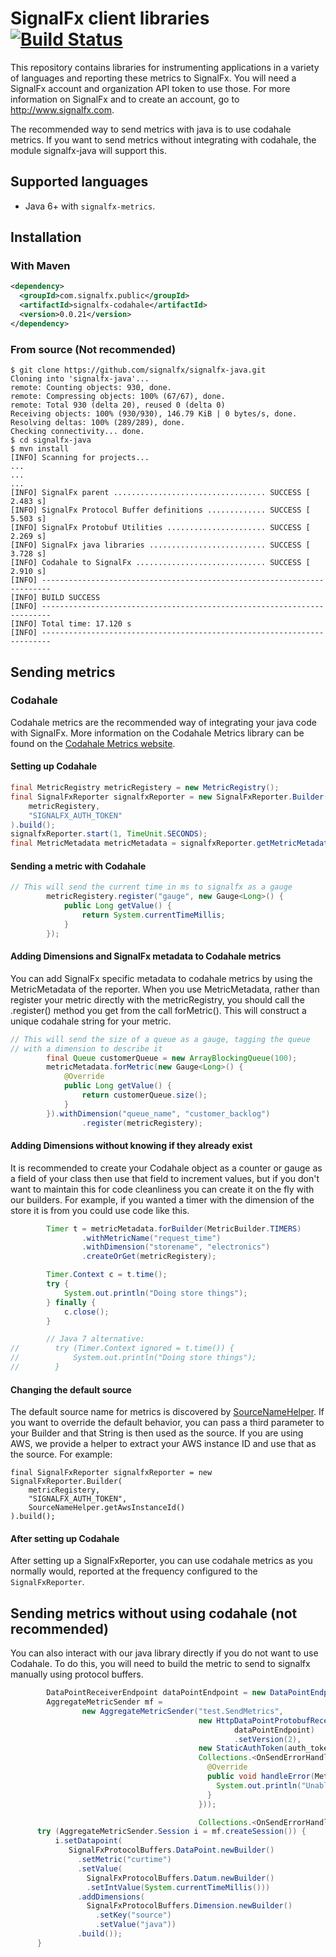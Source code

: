 # SignalFx client libraries [![Build Status](https://travis-ci.org/signalfx/signalfx-java.svg?branch=master)](https://travis-ci.org/signalfx/signalfx-java)

This repository contains libraries for instrumenting applications in a
variety of languages and reporting these metrics to SignalFx. You will
need a SignalFx account and organization API token to use those. For
more information on SignalFx and to create an account, go to
http://www.signalfx.com.

The recommended way to send metrics with java is to use codahale metrics.
If you want to send metrics without integrating with codahale, the module
signalfx-java will support this.

## Supported languages

* Java 6+ with `signalfx-metrics`.

## Installation

### With Maven

```xml
<dependency>
  <groupId>com.signalfx.public</groupId>
  <artifactId>signalfx-codahale</artifactId>
  <version>0.0.21</version>
</dependency>
```

### From source (Not recommended)

```
$ git clone https://github.com/signalfx/signalfx-java.git
Cloning into 'signalfx-java'...
remote: Counting objects: 930, done.
remote: Compressing objects: 100% (67/67), done.
remote: Total 930 (delta 20), reused 0 (delta 0)
Receiving objects: 100% (930/930), 146.79 KiB | 0 bytes/s, done.
Resolving deltas: 100% (289/289), done.
Checking connectivity... done.
$ cd signalfx-java
$ mvn install
[INFO] Scanning for projects...
...
...
...
[INFO] SignalFx parent .................................. SUCCESS [  2.483 s]
[INFO] SignalFx Protocol Buffer definitions ............. SUCCESS [  5.503 s]
[INFO] SignalFx Protobuf Utilities ...................... SUCCESS [  2.269 s]
[INFO] SignalFx java libraries .......................... SUCCESS [  3.728 s]
[INFO] Codahale to SignalFx ............................. SUCCESS [  2.910 s]
[INFO] ------------------------------------------------------------------------
[INFO] BUILD SUCCESS
[INFO] ------------------------------------------------------------------------
[INFO] Total time: 17.120 s
[INFO] ------------------------------------------------------------------------
```

## Sending metrics

### Codahale

Codahale metrics are the recommended way of integrating your java code with SignalFx.
More information on the Codahale Metrics library can be found on the
[Codahale Metrics website](https://dropwizard.github.io/metrics/).

#### Setting up Codahale

```java
final MetricRegistry metricRegistery = new MetricRegistry();
final SignalFxReporter signalfxReporter = new SignalFxReporter.Builder(
    metricRegistery,
    "SIGNALFX_AUTH_TOKEN"
).build();
signalfxReporter.start(1, TimeUnit.SECONDS);
final MetricMetadata metricMetadata = signalfxReporter.getMetricMetadata();
```

#### Sending a metric with Codahale

```java
// This will send the current time in ms to signalfx as a gauge
        metricRegistery.register("gauge", new Gauge<Long>() {
            public Long getValue() {
                return System.currentTimeMillis;
            }
        });
```

#### Adding Dimensions and SignalFx metadata to Codahale metrics

You can add SignalFx specific metadata to codahale metrics by using
the MetricMetadata of the reporter.  When you use MetricMetadata, rather
than register your metric directly with the metricRegistry, you should
call the .register() method you get from the call forMetric().  This will
construct a unique codahale string for your metric.

```java
// This will send the size of a queue as a gauge, tagging the queue
// with a dimension to describe it
        final Queue customerQueue = new ArrayBlockingQueue(100);
        metricMetadata.forMetric(new Gauge<Long>() {
            @Override
            public Long getValue() {
                return customerQueue.size();
            }
        }).withDimension("queue_name", "customer_backlog")
                .register(metricRegistery);
```

#### Adding Dimensions without knowing if they already exist

It is recommended to create your Codahale object as a counter
or gauge as a field of your class then use that field to increment
values, but if you don't want to maintain this for code cleanliness
you can create it on the fly with our builders.  For example, if you
wanted a timer with the dimension of the store it is from you could
use code like this.

```java
        Timer t = metricMetadata.forBuilder(MetricBuilder.TIMERS)
                .withMetricName("request_time")
                .withDimension("storename", "electronics")
                .createOrGet(metricRegistery);

        Timer.Context c = t.time();
        try {
            System.out.println("Doing store things");
        } finally {
            c.close();
        }

        // Java 7 alternative:
//        try (Timer.Context ignored = t.time()) {
//            System.out.println("Doing store things");
//        }

```

#### Changing the default source

The default source name for metrics is discovered by [SourceNameHelper]( signalfx-java/src/main/java/com/signalfx/metrics/SourceNameHelper.java).  If you want to override the default behavior, you can pass a third parameter to your Builder and that String is then used as the source.  If you are using AWS, we provide a helper to extract your AWS instance ID and use that as the source.  For example:

```
final SignalFxReporter signalfxReporter = new SignalFxReporter.Builder(
    metricRegistery,
    "SIGNALFX_AUTH_TOKEN",
    SourceNameHelper.getAwsInstanceId()
).build();
```

#### After setting up Codahale

After setting up a SignalFxReporter, you can use codahale metrics as
you normally would, reported at the frequency configured to the
`SignalFxReporter`.

## Sending metrics without using codahale (not recommended)

You can also interact with our java library directly if you do not want to use
 Codahale.  To do this, you will need to build the metric to send to
 signalfx manually using protocol buffers.
```java
        DataPointReceiverEndpoint dataPointEndpoint = new DataPointEndpoint();
        AggregateMetricSender mf =
                new AggregateMetricSender("test.SendMetrics",
                                          new HttpDataPointProtobufReceiverFactory(
                                                  dataPointEndpoint)
                                                  .setVersion(2),
                                          new StaticAuthToken(auth_token),
                                          Collections.<OnSendErrorHandler>singleton(new OnSendErrorHandler() {
                                            @Override
                                            public void handleError(MetricError metricError) {
                                              System.out.println("Unable to POST metrics: " + metricError.getMessage());
                                            }
                                          }));

                                          Collections.<OnSendErrorHandler>emptyList());
      try (AggregateMetricSender.Session i = mf.createSession()) {
          i.setDatapoint(
             SignalFxProtocolBuffers.DataPoint.newBuilder()
               .setMetric("curtime")
               .setValue(
                 SignalFxProtocolBuffers.Datum.newBuilder()
                 .setIntValue(System.currentTimeMillis()))
               .addDimensions(
                 SignalFxProtocolBuffers.Dimension.newBuilder()
                   .setKey("source")
                   .setValue("java"))
               .build());
      }

```
